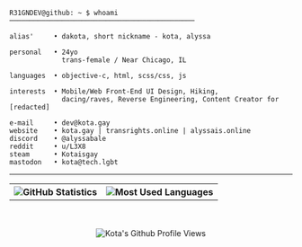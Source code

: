 ```objc
R31GNDEV@github: ~ $ whoami
──────────────────────────────────────────────

alias'     • dakota, short nickname - kota, alyssa

personal   • 24yo
             trans-female / Near Chicago, IL

languages  • objective-c, html, scss/css, js

interests  • Mobile/Web Front-End UI Design, Hiking,
             dacing/raves, Reverse Engineering, Content Creator for [redacted]

e-mail     • dev@kota.gay
website    • kota.gay | transrights.online | alyssais.online
discord    • @alyssabale
reddit     • u/L3X8
steam      • Kotaisgay
mastodon   • kota@tech.lgbt
```

---

<table>
    <tr>
        <th>
            <img src="https://github-readme-stats.vercel.app/api?username=R31GNDEV&show_icons=true&count_private=true&include_all_commits=true&theme=dark&show_icons=true&layout=compact&title_color=F4A4B5&text_color=f099ff&bg_color=ffffff&border_color=8df4f7&icon_color=8df4f7" alt="GitHub Statistics" />
            <br>
        </th>
        <th>
            <img src="https://github-readme-stats.quantumlytangled.vercel.app/api/top-langs/?username=R31GNDEV&layout=compact&show_icons=true&title_color=F4A4B5&text_color=f099ff&bg_color=ffffff&border_color=8df4f7&icon_color=8df4f7&count_private=true" alt="Most Used Languages" />
        </th>
    </tr>
</table>
<div align="center">
  <br><br>
  <img src="https://komarev.com/ghpvc/?username=r31gndev&label=Kota's+Github+Profile+Views&color=F4A4B5&style=for-the-badge" alt="Kota's Github Profile Views" />
</div>
